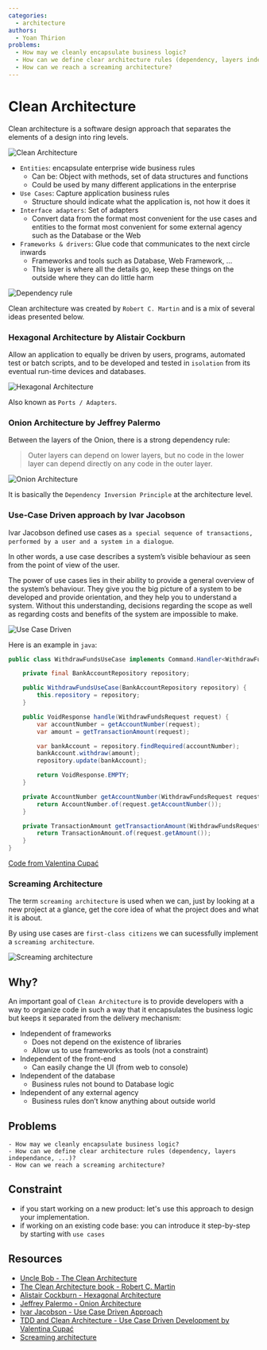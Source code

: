 ```yaml
---
categories:
  - architecture
authors:
  - Yoan Thirion
problems:
  - How may we cleanly encapsulate business logic?
  - How can we define clear architecture rules (dependency, layers independance, ...)?
  - How can we reach a screaming architecture?
---
```


# Clean Architecture

Clean architecture is a software design approach that separates the elements of a design into ring levels.

![Clean Architecture](/images/clean-architecture.webp)

- `Entities`: encapsulate enterprise wide business rules
  - Can be: Object with methods, set of data structures and functions
  - Could be used by many different applications in the enterprise
- `Use Cases`: Capture application business rules
  - Structure should indicate what the application is, not how it does it
- `Interface adapters`: Set of adapters
  - Convert data from the format most convenient for the use cases and entities to the format most convenient for some external agency such as the Database or the Web
- `Frameworks & drivers`: Glue code that communicates to the next circle inwards
  - Frameworks and tools such as Database, Web Framework, ...
  - This layer is where all the details go, keep these things on the outside where they can do little harm

![Dependency rule](/images/clean-architecture-dependency-rule.webp)

Clean architecture was created by `Robert C. Martin` and is a mix of several ideas presented below.

### Hexagonal Architecture by Alistair Cockburn

Allow an application to equally be driven by users, programs, automated test or batch scripts, and to be developed and tested in `isolation` from its eventual run-time devices and databases.

![Hexagonal Architecture](/images/clean-archi-hexagonal-architecture.webp)

Also known as `Ports / Adapters`.

### Onion Architecture by Jeffrey Palermo

Between the layers of the Onion, there is a strong dependency rule:

> Outer layers can depend on lower layers, but no code in the lower layer can depend directly on any code in the outer layer.

![Onion Architecture](/images/clean-archi-onion.webp)

It is basically the `Dependency Inversion Principle` at the architecture level.

### Use-Case Driven approach by Ivar Jacobson

Ivar Jacobson defined use cases as `a special sequence of transactions, performed by a user and a system in a dialogue`.

In other words, a use case describes a system’s visible behaviour as seen from the point of view of the user.

The power of use cases lies in their ability to provide a general overview of the system’s behaviour. They give you the big picture of a system to be developed and provide orientation, and they help you to understand a system. Without this understanding, decisions regarding the scope as well as regarding costs and benefits of the system are impossible to make.

![Use Case Driven](/images/clean-archi-use-case.webp)

Here is an example in `java`:

```java
public class WithdrawFundsUseCase implements Command.Handler<WithdrawFundsRequest, VoidResponse> {

    private final BankAccountRepository repository;

    public WithdrawFundsUseCase(BankAccountRepository repository) {
        this.repository = repository;
    }

    public VoidResponse handle(WithdrawFundsRequest request) {
        var accountNumber = getAccountNumber(request);
        var amount = getTransactionAmount(request);

        var bankAccount = repository.findRequired(accountNumber);
        bankAccount.withdraw(amount);
        repository.update(bankAccount);

        return VoidResponse.EMPTY;
    }

    private AccountNumber getAccountNumber(WithdrawFundsRequest request) {
        return AccountNumber.of(request.getAccountNumber());
    }

    private TransactionAmount getTransactionAmount(WithdrawFundsRequest request) {
        return TransactionAmount.of(request.getAmount());
    }
}
```

[Code from Valentina Cupać](https://github.com/valentinacupac/banking-kata-java)

### Screaming Architecture

The term `screaming architecture` is used when we can, just by looking at a new project at a glance, get the core idea of what the project does and what it is about.

By using use cases are `first-class citizens` we can sucessfully implement a `screaming architecture`.

![Screaming architecture](/images/clean-archi-screaming.webp)

## Why?

An important goal of `Clean Architecture` is to provide developers with a way to organize code in such a way that it encapsulates the business logic but keeps it separated from the delivery mechanism:

- Independent of frameworks
  - Does not depend on the existence of libraries
  - Allow us to use frameworks as tools (not a constraint)
- Independent of the front-end
  - Can easily change the UI (from web to console)
- Independent of the database
  - Business rules not bound to Database logic
- Independent of any external agency
  - Business rules don’t know anything about outside world

## Problems

    - How may we cleanly encapsulate business logic?
    - How can we define clear architecture rules (dependency, layers independance, ...)?
    - How can we reach a screaming architecture?

## Constraint

- if you start working on a new product: let's use this approach to design your implementation.
- if working on an existing code base: you can introduce it step-by-step by starting with `use cases`

## Resources

- [Uncle Bob - The Clean Architecture](https://blog.cleancoder.com/uncle-bob/2012/08/13/the-clean-architecture.html)
- [The Clean Architecture book - Robert C. Martin](https://www.oreilly.com/library/view/clean-architecture-a/9780134494272/)
- [Alistair Cockburn - Hexagonal Architecture](https://alistair.cockburn.us/hexagonal-architecture/)
- [Jeffrey Palermo - Onion Architecture](https://jeffreypalermo.com/2008/07/the-onion-architecture-part-1/)
- [Ivar Jacobson - Use Case Driven Approach](https://www.ivarjacobson.com/publications/books/object-oriented-software-engineering-book)
- [TDD and Clean Architecture - Use Case Driven Development by Valentina Cupać](https://youtu.be/IZWLnn2fNko)
- [Screaming architecture](https://levelup.gitconnected.com/what-is-screaming-architecture-f7c327af9bb2)
